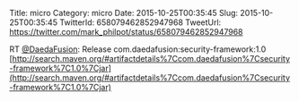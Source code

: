Title: micro
Category: micro
Date: 2015-10-25T00:35:45
Slug: 2015-10-25T00:35:45
TwitterId: 658079462852947968
TweetUrl: https://twitter.com/mark_philpot/status/658079462852947968

RT [@DaedaFusion](https://twitter.com/DaedaFusion): Release com.daedafusion:security-framework:1.0 [http://search.maven.org/#artifactdetails%7Ccom.daedafusion%7Csecurity-framework%7C1.0%7Cjar](http://search.maven.org/#artifactdetails%7Ccom.daedafusion%7Csecurity-framework%7C1.0%7Cjar)